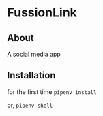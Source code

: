 # FussionLink

## About
A social media app

## Installation

for the first time
`pipenv install`

or, 
`pipenv shell`